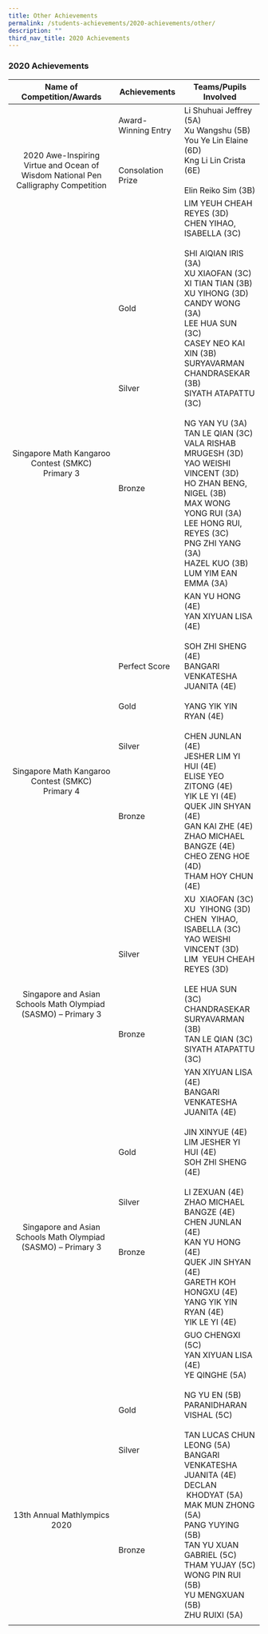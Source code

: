 ```yaml
---
title: Other Achievements
permalink: /students-achievements/2020-achievements/other/
description: ""
third_nav_title: 2020 Achievements
---
```

### 2020 Achievements

| Name of Competition/Awards  |Achievements  | Teams/Pupils Involved  |
|:-:|---|---|
| <br><br><br><br>2020 Awe-Inspiring Virtue and Ocean of Wisdom National Pen Calligraphy Competition  | Award-Winning Entry<br><br><br><br>Consolation Prize  | Li Shuhuai Jeffrey (5A)  <br>Xu Wangshu (5B)  <br>You Ye Lin Elaine (6D)  <br>Kng Li Lin Crista (6E)<br><br>Elin Reiko Sim (3B)  |
| <br><br><br><br><br><br><br><br><br><br><br><br><br><br>Singapore Math Kangaroo<br>Contest (SMKC)<br>Primary 3  | <br>Gold <br><br><br><br><br><br><br><br> Silver<br><br><br><br><br><br><br><br><br><br> Bronze | LIM YEUH CHEAH REYES (3D)<br>CHEN YIHAO, ISABELLA (3C)<br><br>SHI AIQIAN IRIS (3A)<br>XU XIAOFAN (3C)<br>XI TIAN TIAN (3B)<br>XU YIHONG (3D)<br>CANDY WONG (3A)<br>LEE HUA SUN (3C)<br>CASEY NEO KAI XIN (3B)<br>SURYAVARMAN CHANDRASEKAR (3B)<br>SIYATH ATAPATTU (3C)<br><br>NG YAN YU (3A)<br>TAN LE QIAN (3C)<br>VALA RISHAB MRUGESH (3D)<br>YAO WEISHI VINCENT (3D)<br>HO ZHAN BENG, NIGEL (3B)<br>MAX WONG YONG RUI (3A)<br>LEE HONG RUI, REYES (3C)<br>PNG ZHI YANG (3A)<br>HAZEL KUO (3B)<br>LUM YIM EAN EMMA (3A)  |
| <br><br><br><br><br><br><br><br>Singapore Math Kangaroo<br>Contest (SMKC)<br>Primary 4  | Perfect Score<br><br><br><br>Gold<br><br><br><br>Silver<br><br><br><br><br><br><br>Bronze  | KAN YU HONG (4E)<br>YAN XIYUAN LISA (4E)<br><br>SOH ZHI SHENG (4E)<br>BANGARI VENKATESHA JUANITA (4E)<br><br>YANG YIK YIN RYAN (4E)<br><br>CHEN JUNLAN (4E)<br>JESHER LIM YI HUI (4E)<br>ELISE YEO ZITONG (4E)<br>YIK LE YI (4E)<br>QUEK JIN SHYAN (4E)<br>GAN KAI ZHE (4E)<br>ZHAO MICHAEL BANGZE (4E)<br>CHEO ZENG HOE (4D)<br>THAM HOY CHUN (4E) |
| <br><br><br><br><br>Singapore and Asian<br>Schools Math Olympiad&nbsp;<br>(SASMO) – Primary 3  |<br><br><br>Silver <br><br><br><br><br><br><br><br>Bronze  | XU&nbsp; XIAOFAN (3C)<br>XU&nbsp; YIHONG (3D)<br>CHEN&nbsp; YIHAO, ISABELLA (3C)<br>YAO WEISHI VINCENT (3D)<br>LIM&nbsp; YEUH CHEAH REYES (3D)<br><br>LEE HUA SUN (3C)<br>CHANDRASEKAR SURYAVARMAN (3B)<br>TAN LE QIAN (3C)<br>SIYATH ATAPATTU (3C)  |
| <br><br><br><br><br><br><br><br>Singapore and Asian<br>Schools Math Olympiad&nbsp;<br>(SASMO) – Primary 3  | <br>Gold<br><br><br><br><br>Silver<br><br><br><br><br>Bronze | YAN XIYUAN LISA (4E)<br>BANGARI VENKATESHA JUANITA (4E)<br><br>JIN XINYUE (4E)<br>LIM JESHER YI HUI (4E)<br>SOH ZHI SHENG (4E) <br><br>LI ZEXUAN (4E)<br>ZHAO MICHAEL BANGZE (4E)<br>CHEN JUNLAN (4E)<br>KAN YU HONG (4E)<br>QUEK JIN SHYAN (4E)<br>GARETH KOH HONGXU (4E)<br>YANG YIK YIN RYAN (4E)<br>YIK LE YI (4E) |
| <br><br><br><br><br><br><br><br><br>13th Annual Mathlympics<br>2020  | <br>Gold<br><br><br><br>Silver <br><br><br><br><br><br><br><br><br><br>Bronze | GUO CHENGXI (5C)<br>YAN XIYUAN LISA (4E)<br>YE QINGHE (5A)<br><br>NG YU EN (5B)<br>PARANIDHARAN VISHAL (5C)<br><br> TAN LUCAS CHUN LEONG (5A)<br>BANGARI VENKATESHA JUANITA (4E)<br>DECLAN &nbsp;KHODYAT (5A)<br>MAK MUN ZHONG (5A)<br>PANG YUYING (5B)<br>TAN YU XUAN GABRIEL (5C)<br>THAM YUJAY (5C)<br>WONG PIN RUI (5B)<br>YU MENGXUAN (5B)<br>ZHU RUIXI (5A) |
|   |   |   |